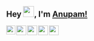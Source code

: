
## Hey <img src="https://github.com/TheDudeThatCode/TheDudeThatCode/blob/master/Assets/Hi.gif" width="29px">, I'm [Anupam!](https://ianupamshekhar.github.io/anupamshekhar/) 

<a href="https://www.linkedin.com/in/anupamshekhar/">
  <img align="left" width="24px" src="https://cdn.jsdelivr.net/npm/simple-icons@v3/icons/linkedin.svg"  />
</a>
<a href="https://twitter.com/ianupamshekhar">
  <img align="left" width="26px" src="https://cdn.jsdelivr.net/npm/simple-icons@v3/icons/twitter.svg" />
</a>
<a href="mailto:ianupamshekhar@gmail.com">
  <img align="left" width="26px" src="https://cdn.jsdelivr.net/npm/simple-icons@v3/icons/gmail.svg" />
</a>
<a href="https://www.instagram.com/ianupamshekhar/">
  <img align="left" width="26px" src="https://cdn.jsdelivr.net/npm/simple-icons@v3/icons/instagram.svg" />
</a>
<a href="https://www.facebook/ianupamshekhar/">
  <img align="left" width="26px" src="https://cdn.jsdelivr.net/npm/simple-icons@v3/icons/facebook.svg" />
</a>

<br />
<br />
